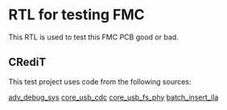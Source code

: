 # RTL for testing FMC

This RTL is used to test this FMC PCB good or bad.

## CRediT

This test project uses code from the following sources:

[adv_debug_sys](https://opencores.org/ocsvn/adv_debug_sys/adv_debug_sys/trunk)
[core_usb_cdc](https://github.com/ultraembedded/core_usb_cdc)
[core_usb_fs_phy](https://github.com/ultraembedded/core_usb_fs_phy)
[batch_insert_ila](https://github.com/cambridgehackers/fpgamake/blob/master/tcl/batch_insert_ila.tcl)
